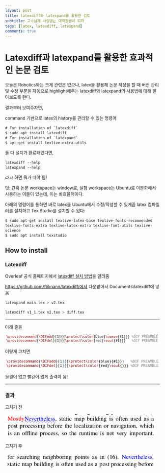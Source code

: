 ```yaml
---
layout: post
title: latexdiff와 latexpand를 활용한 검토
subtitle: 교수님께 사랑받는 대학원생이 되자
tags: [latex, latexdiff, latexpand]
comments: true
---
```


# Latexdiff과 latexpand를 활용한 효과적인 논문 검토

오늘은 Robotics와는 크게 관련은 없으나, latex을 활용해 논문 작성을 할 때 버전 관리 및 수정 부분을 자동으로 highlight해주는 latexdiff와 latexpand의 사용법에 대해 알아보도록 한다.

결과부터 보여주자면,

command 기반으로 latex의 history를 관리할 수 있는 명령어

```
# For installation of `latexdiff`
$ sudo apt install latexdiff
# For installation of `latexpand`
$ apt-get install texlive-extra-utils
```

둘 다 설치가 완료돼었다면, 
```
latexdiff --help
latexpand --help
```
라고 하면 뭐가 떠야 됨!

덧: 간혹 논문 workspace는 window로, 실험 workspace는 Ubuntu로 이분화해서 사용하는 이들이 있는데, 이는 비효율적이다.

아래의 명령어를 통하면 바로 latex을 Ubuntu에서 수정/작성할 수 있게끔 latex 컴파일러를 설치하고 Tex Studio를 설치할 수 있다:

```
$ sudo apt-get install texlive-latex-base texlive-fonts-recommended texlive-fonts-extra texlive-latex-extra texlive-font-utils texlive-science
$ sudo apt install texstudio
```


## How to install

### Latexdiff

Overleaf 공식 홈페이지에서 [latexdiff 설치 방법](https://www.overleaf.com/learn/latex/Articles/Using_Latexdiff_For_Marking_Changes_To_Tex_Documents)을 알려줌

https://github.com/ftilmann/latexdiff/에서 다운받아서 Documents\latexdiff에 넣음


```bash
latexpand main.tex > v2.tex
```

```bash
latexdiff v1_1.tex v2.tex > diff.tex
```
---
아래 줄을 

![lb_command](../img/latexdiff_before_command.png)

이렇게 고치면

![la_command](../img/latexdiff_after_command.png)

물결이 없고 빨강이 없게 출력이 됨!

---

### 결과

고치기 전

![lb_manuscript](../img/latexdiff_before_manuscript.png)

고치기 후

![la_manuscript](../img/latexdiff_after_manuscript.png)
